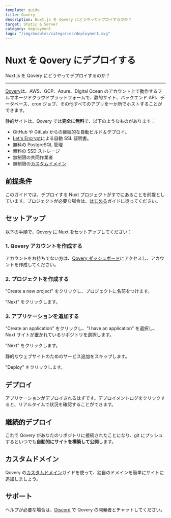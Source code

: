 ```yaml
---
template: guide
title: Qovery
description: Nuxt.js を Qovery にどうやってデプロイするのか？
target: Static & Server
category: deployment
logo: "/img/modules/categories/deployment.svg"
---
```

# Nuxt を Qovery にデプロイする

Nuxt.js を Qovery にどうやってデプロイするのか？

---

[Qovery](https://qovery.com)は、AWS、GCP、Azure、Digital Ocean のアカウント上で動作するフルマネージドクラウドプラットフォームで、静的サイト、バックエンド API、データベース、cron ジョブ、その他すべてのアプリを一か所でホストすることができます。

静的サイトは、Qovery では**完全に無料**で、以下のようなものがあります：

- GitHub や GitLab からの継続的な自動ビルド＆デプロイ。
- [Let's Encrypt](https://letsencrypt.org)による自動 SSL 証明書。
- 無料の PostgreSQL 管理
- 無料の SSD ストレージ
- 無制限の共同作業者
- 無制限の[カスタムドメイン](https://docs.qovery.com/guides/getting-started/setting-custom-domain/)

## 前提条件

このガイドでは、デプロイする Nuxt プロジェクトがすでにあることを前提としています。プロジェクトが必要な場合は、[はじめる](/docs/get-started/installation)ガイドに従ってください。

## セットアップ

以下の手順で、Qovery に Nuxt をセットアップしてください：

### 1. Qovery アカウントを作成する

アカウントをお持ちでない方は、[Qovery ダッシュボード](https://console.qovery.com)にアクセスし、アカウントを作成してください。

### 2. プロジェクトを作成する

"Create a new project" をクリックし、プロジェクトに名前をつけます。

"Next" をクリックします。

### 3. アプリケーションを追加する

"Create an application" をクリックし、"I have an application" を選択し、Nuxt サイトが置かれているリポジトリを選択します。

"Next" をクリックします。

静的なウェブサイトのためのサービス追加をスキップします。

"Deploy" をクリックします。

## デプロイ

アプリケーションがデプロイされるはずです。デプロイメントログをクリックすると、リアルタイムで状況を確認することができます。

## 継続的デプロイ

これで Qovery があなたのリポジトリに接続されたことになり、git にプッシュするといつでも**自動的にサイトを構築して公開**します。

## カスタムドメイン

Qovery の[カスタムドメイン](https://docs.qovery.com/guides/getting-started/setting-custom-domain/)ガイドを使って、独自のドメインを簡単にサイトに追加しましょう。

## サポート

ヘルプが必要な場合は、[Discord](https://discord.qovery.com) で Qovery の開発者とチャットしてください。
